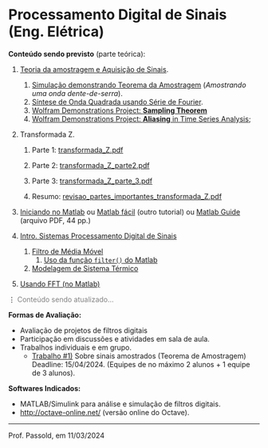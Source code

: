 # Processamento Digital de Sinais (Eng. Elétrica)

**Conteúdo sendo previsto** (parte teórica):

1. [Teoria da amostragem e Aquisição de Sinais](../Controle_3/2_sampling/01_Sistema_Amostrado_no_Tempo.pdf).
   
   1. [Simulação demonstrando Teorema da Amostragem](https://fpassold.github.io/Controle_3/Teste_Amost/teste_amostragem.html) (*Amostrando uma onda dente-de-serra*).
   2. [Síntese de Onda Quadrada usando Série de Fourier](https://fpassold.github.io/Controle_3/estudo_dirigido/Síntese_Onda_Quadrada.html). 
   3. [Wolfram Demonstrations Project: **Sampling Theorem**](https://demonstrations.wolfram.com/SamplingTheorem/)
   4. [Wolfram Demonstrations Project: **Aliasing** in Time Series Analysis](https://demonstrations.wolfram.com/AliasingInTimeSeriesAnalysis/);
   
2. Transformada Z.
   1. Parte 1:  [transformada_Z.pdf](../Controle_3/3_transformada/transformada_Z.pdf) 
   2. Parte 2:  [transformada_Z_parte2.pdf](../Controle_3/3_transformada/transformada_Z_parte2.pdf) 
   3. Parte 3:  [transformada_Z_parte_3.pdf](../Controle_3/3_transformada/transformada_Z_parte_3.pdf) 
   4. Resumo:  [revisao_partes_importantes_transformada_Z.pdf](../Controle_3/3_transformada/revisao_partes_importantes_transformada_Z.pdf) 
   
      <!--Bloco que será explorado?; 5. Modelagem do Sustentador de Ordem Zero ([cálculo de $BoG(z)$](https://fpassold.github.io/Controle_3/3_transformada/3_BoG_Transformada_Z.pdf)); 6. [Impacto (ou falta) do $BoG(z)$](https://fpassold.github.io/Controle_3/3_5_Modelagem_G_BoG/teste_BoG.html)-->
   
3. [Iniciando no Matlab](https://fpassold.github.io/Matlab/aula_intro_matlab_1.html) ou [Matlab fácil](https://fpassold.github.io/Matlab/tutorial.html) (outro tutorial) ou [Matlab Guide](https://fpassold.github.io/Matlab/Matlab_guide.pdf) (arquivo PDF, 44 pp.) 

4. [Intro. Sistemas Processamento Digital de Sinais](intro_process_sinal.html)

   1. [Filtro de Média Móvel](media_movel.html)
      1. [Uso da função `filter()` do Matlab](funcao_filter.html)
   2. [Modelagem de Sistema Térmico](modelo_termico.html)

5. [Usando FFT (no Matlab)](usando_fft_matlab.html)

$\vdots$ <font color="gray">Conteúdo sendo atualizado...</font>

<!--Obs.: Sequencia abaixo sendo revisada...-->
<!--Mapeamento entre planos S e Z.-->
<!--Análise de sinais e sistemas discretos nos domínios do tempo e da frequência.-->
<!--Transformada discreta de Fourier (DFT/FFT).-->
<!--Filtros digitais.-->
<!--Filtros FIR-->
<!--Filtros IFIR-->
<!--Implementação em sistemas embarcados de filtros digitais.-->

**Formas de Avaliação:**

<!--Provas teóricas abordando os conceitos fundamentais.-->

- Avaliação de projetos de filtros digitais
- Participação em discussões e atividades em sala de aula.
- Trabalhos individuais e em grupo.
  - [Trabalho #1)](trabalho_1_2024_1.html) Sobre sinais amostrados (Teorema de Amostragem)
    Deadline: 15/04/2024. (Equipes de no máximo 2 alunos + 1 equipe de 3 alunos).



**Softwares Indicados:**

- MATLAB/Simulink para análise e simulação de filtros digitais.
- http://octave-online.net/ (versão online do Octave).

---

Prof. Passold, em 11/03/2024

